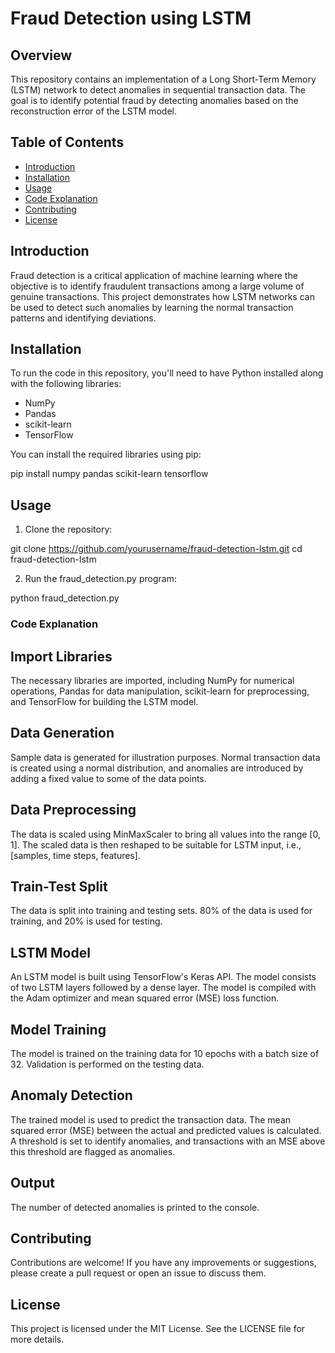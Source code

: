 # Fraud Detection using LSTM

## Overview

This repository contains an implementation of a Long Short-Term Memory (LSTM) network to detect anomalies in sequential transaction data. The goal is to identify potential fraud by detecting anomalies based on the reconstruction error of the LSTM model.

## Table of Contents

- [Introduction](#introduction)
- [Installation](#installation)
- [Usage](#usage)
- [Code Explanation](#code-explanation)
- [Contributing](#contributing)
- [License](#license)

## Introduction

Fraud detection is a critical application of machine learning where the objective is to identify fraudulent transactions among a large volume of genuine transactions. This project demonstrates how LSTM networks can be used to detect such anomalies by learning the normal transaction patterns and identifying deviations.

## Installation

To run the code in this repository, you'll need to have Python installed along with the following libraries:
- NumPy
- Pandas
- scikit-learn
- TensorFlow

You can install the required libraries using pip:

pip install numpy pandas scikit-learn tensorflow

## Usage
1. Clone the repository:

git clone https://github.com/yourusername/fraud-detection-lstm.git
cd fraud-detection-lstm

2. Run the fraud_detection.py program:

python fraud_detection.py

### Code Explanation
## Import Libraries
The necessary libraries are imported, including NumPy for numerical operations, Pandas for data manipulation, scikit-learn for preprocessing, and TensorFlow for building the LSTM model.

## Data Generation
Sample data is generated for illustration purposes. Normal transaction data is created using a normal distribution, and anomalies are introduced by adding a fixed value to some of the data points.

## Data Preprocessing
The data is scaled using MinMaxScaler to bring all values into the range [0, 1]. The scaled data is then reshaped to be suitable for LSTM input, i.e., [samples, time steps, features].

## Train-Test Split
The data is split into training and testing sets. 80% of the data is used for training, and 20% is used for testing.

## LSTM Model
An LSTM model is built using TensorFlow's Keras API. The model consists of two LSTM layers followed by a dense layer. The model is compiled with the Adam optimizer and mean squared error (MSE) loss function.

## Model Training
The model is trained on the training data for 10 epochs with a batch size of 32. Validation is performed on the testing data.

## Anomaly Detection
The trained model is used to predict the transaction data. The mean squared error (MSE) between the actual and predicted values is calculated. A threshold is set to identify anomalies, and transactions with an MSE above this threshold are flagged as anomalies.

## Output
The number of detected anomalies is printed to the console.

## Contributing
Contributions are welcome! If you have any improvements or suggestions, please create a pull request or open an issue to discuss them.

## License
This project is licensed under the MIT License. See the LICENSE file for more details.
